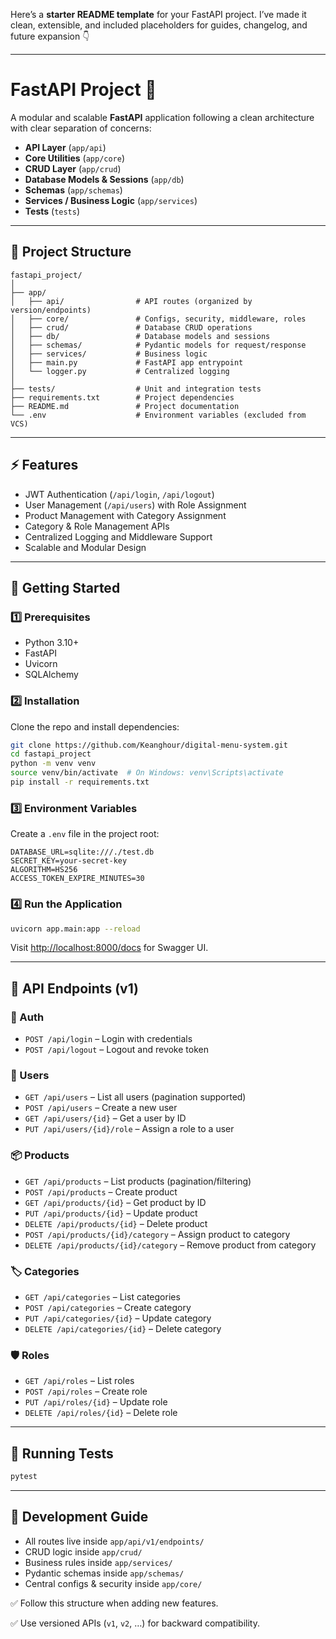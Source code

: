 Here’s a **starter README template** for your FastAPI project. I’ve made it clean, extensible, and included placeholders for guides, changelog, and future expansion 👇

---

# FastAPI Project 🚀

A modular and scalable **FastAPI** application following a clean architecture with clear separation of concerns:

* **API Layer** (`app/api`)
* **Core Utilities** (`app/core`)
* **CRUD Layer** (`app/crud`)
* **Database Models & Sessions** (`app/db`)
* **Schemas** (`app/schemas`)
* **Services / Business Logic** (`app/services`)
* **Tests** (`tests`)

---

## 📂 Project Structure

```
fastapi_project/
│
├── app/
│   ├── api/                # API routes (organized by version/endpoints)
│   ├── core/               # Configs, security, middleware, roles
│   ├── crud/               # Database CRUD operations
│   ├── db/                 # Database models and sessions
│   ├── schemas/            # Pydantic models for request/response
│   ├── services/           # Business logic
│   ├── main.py             # FastAPI app entrypoint
│   └── logger.py           # Centralized logging
│
├── tests/                  # Unit and integration tests
├── requirements.txt        # Project dependencies
├── README.md               # Project documentation
└── .env                    # Environment variables (excluded from VCS)
```

---

## ⚡ Features

* JWT Authentication (`/api/login`, `/api/logout`)
* User Management (`/api/users`) with Role Assignment
* Product Management with Category Assignment
* Category & Role Management APIs
* Centralized Logging and Middleware Support
* Scalable and Modular Design

---

## 🚀 Getting Started

### 1️⃣ Prerequisites

* Python 3.10+
* FastAPI
* Uvicorn
* SQLAlchemy

### 2️⃣ Installation

Clone the repo and install dependencies:

```bash
git clone https://github.com/Keanghour/digital-menu-system.git
cd fastapi_project
python -m venv venv
source venv/bin/activate  # On Windows: venv\Scripts\activate
pip install -r requirements.txt
```

### 3️⃣ Environment Variables

Create a `.env` file in the project root:

```
DATABASE_URL=sqlite:///./test.db
SECRET_KEY=your-secret-key
ALGORITHM=HS256
ACCESS_TOKEN_EXPIRE_MINUTES=30
```

### 4️⃣ Run the Application

```bash
uvicorn app.main:app --reload
```

Visit [http://localhost:8000/docs](http://localhost:8000/docs) for Swagger UI.

---

## 📖 API Endpoints (v1)

### 🔑 Auth

* `POST /api/login` – Login with credentials
* `POST /api/logout` – Logout and revoke token

### 👤 Users

* `GET /api/users` – List all users (pagination supported)
* `POST /api/users` – Create a new user
* `GET /api/users/{id}` – Get a user by ID
* `PUT /api/users/{id}/role` – Assign a role to a user

### 📦 Products

* `GET /api/products` – List products (pagination/filtering)
* `POST /api/products` – Create product
* `GET /api/products/{id}` – Get product by ID
* `PUT /api/products/{id}` – Update product
* `DELETE /api/products/{id}` – Delete product
* `POST /api/products/{id}/category` – Assign product to category
* `DELETE /api/products/{id}/category` – Remove product from category

### 🏷️ Categories

* `GET /api/categories` – List categories
* `POST /api/categories` – Create category
* `PUT /api/categories/{id}` – Update category
* `DELETE /api/categories/{id}` – Delete category

### 🛡️ Roles

* `GET /api/roles` – List roles
* `POST /api/roles` – Create role
* `PUT /api/roles/{id}` – Update role
* `DELETE /api/roles/{id}` – Delete role

---

## 🧪 Running Tests

```bash
pytest
```

---

## 📌 Development Guide

* All routes live inside `app/api/v1/endpoints/`
* CRUD logic inside `app/crud/`
* Business rules inside `app/services/`
* Pydantic schemas inside `app/schemas/`
* Central configs & security inside `app/core/`

✅ Follow this structure when adding new features.

✅ Use versioned APIs (`v1`, `v2`, …) for backward compatibility.
